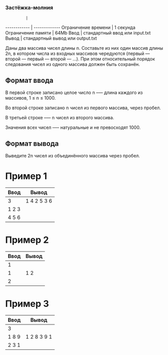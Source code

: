 ### Застёжка-молния
             |                 
------------ | -------------
Ограничение времени | 1 секунда
Ограничение памяти | 64Mb
Ввод | стандартный ввод или input.txt
Вывод | стандартный вывод или output.txt


Даны два массива чисел длины n. Составьте из них один массив длины 2n, в котором числа из входных массивов чередуются (первый — второй — первый — второй — ...). При этом относительный порядок следования чисел из одного массива должен быть сохранён.

## Формат ввода
В первой строке записано целое число n –— длина каждого из массивов, 1 ≤ n ≤ 1000.

Во второй строке записано n чисел из первого массива, через пробел.

В третьей строке –— n чисел из второго массива.

Значения всех чисел –— натуральные и не превосходят 1000.

## Формат вывода
Выведите 2n чисел из объединённого массива через пробел.

# Пример 1
Ввод | Вывод
------------ | -------------
3 | 1 4 2 5 3 6
1 2 3 |
4 5 6 |

# Пример 2
Ввод | Вывод
------------ | -------------
1 |
1 | 1 2
2 |

# Пример 3
Ввод | Вывод
------------ | -------------
3 |
1 8 9 | 1 2 8 3 9 1
2 3 1 |

